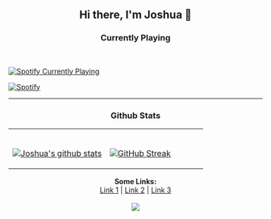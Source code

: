 ## <p align="center">Hi there, I'm Joshua 👋</p>

### <p align="center">Currently Playing</p>

<br>

<p align="center">

<a href="https://google.com" target="_blank"><img src="https://novatorem-sigma-vert.vercel.app/api/spotify?background_color=333&border_color=ffffff" alt="Spotify Currently Playing"></a>

[![Spotify](https://novatorem-sigma-vert.vercel.app/api/spotify?background_color=333&border_color=ffffff)](https://open.spotify.com/user/joshthekid234)

</p>

<hr>

### <p align="center">Github Stats</p>
<table width="100%"> 
  <tr>
  <td width="50%">
      
&nbsp; <br> [![Joshua's github stats](https://github-readme-stats-joshuanoakes1.vercel.app/api?username=joshua-noakes1&show_icons=true&theme=radical)](https://github.com/joshua-noakes1?tab=repositories)

  </td>
  <td width="50%">

<br> [![GitHub Streak](https://github-readme-streak-stats.herokuapp.com?user=joshua-noakes1&theme=radical)](https://github.com/joshua-noakes1?tab=repositories)

</p>
  </td>
  </table>


<p align="center">
  <b>Some Links:</b><br>
  <a href="#">Link 1</a> |
  <a href="#">Link 2</a> |
  <a href="#">Link 3</a>
  <br><br>
  <img src="https://raw.githubusercontent.com/Joshua-Noakes1/joshua-noakes1/dev/lib/gifs/media/takanashi-kiara-vtuber.gif?raw=true">
</p>